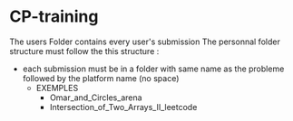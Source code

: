 # CP-training

The users Folder contains every user's submission
The personnal folder structure must follow the this structure :

- each submission must be in a folder with same name as the probleme followed by the platform name (no space)
  - EXEMPLES
    - Omar_and_Circles_arena
    - Intersection_of_Two_Arrays_II_leetcode
